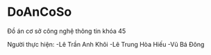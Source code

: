 # DoAnCoSo
 Đồ án cơ sở công nghệ thông tin khóa 45
 
 Người thực hiện: 
 -Lê Trần Anh Khôi
 -Lê Trung Hòa Hiếu
 -Vũ Bá Đông
